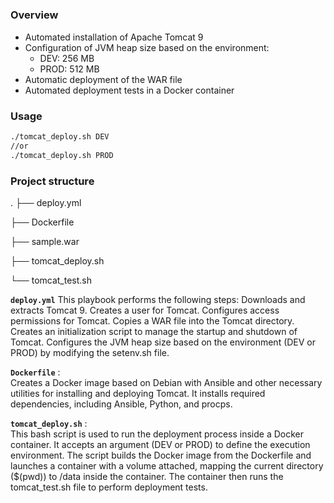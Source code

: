 #####
### Overview 

- Automated installation of Apache Tomcat 9
- Configuration of JVM heap size based on the environment:
  - DEV: 256 MB
  - PROD: 512 MB
- Automatic deployment of the WAR file
- Automated deployment tests in a Docker container

### Usage
```bash
./tomcat_deploy.sh DEV
//or
./tomcat_deploy.sh PROD
```

### Project structure

.
├── deploy.yml  

├── Dockerfile  

├── sample.war

├── tomcat_deploy.sh

└── tomcat_test.sh


**`deploy.yml`**
This playbook performs the following steps:
    Downloads and extracts Tomcat 9.
    Creates a user for Tomcat.
    Configures access permissions for Tomcat.
    Copies a WAR file into the Tomcat directory.
    Creates an initialization script to manage the startup and shutdown of Tomcat.
    Configures the JVM heap size based on the environment (DEV or PROD) by modifying the setenv.sh file.


**`Dockerfile`** :  
 Creates a Docker image based on Debian with Ansible and other necessary utilities for installing and deploying Tomcat. It installs required dependencies, including Ansible, Python, and procps.

**`tomcat_deploy.sh`** :  
This bash script is used to run the deployment process inside a Docker container. It accepts an argument (DEV or PROD) to define the execution environment. The script builds the Docker image from the Dockerfile and launches a container with a volume attached, mapping the current directory ($(pwd)) to /data inside the container. The container then runs the tomcat_test.sh file to perform deployment tests.


